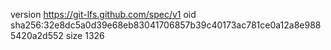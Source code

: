version https://git-lfs.github.com/spec/v1
oid sha256:32e8dc5a0d39e68eb83041706857b39c40173ac781ce0a12a8e9885420a2d552
size 1326
